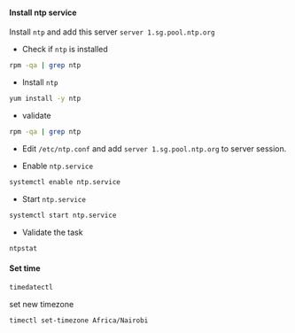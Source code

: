 #### Install ntp service
Install `ntp` and add this server `server 1.sg.pool.ntp.org`

- Check if `ntp` is installed
```sh
rpm -qa | grep ntp
```

- Install `ntp`
```sh
yum install -y ntp
```

- validate
```sh
rpm -qa | grep ntp
```

- Edit `/etc/ntp.conf` and add `server 1.sg.pool.ntp.org` to server session.

- Enable `ntp.service` 

```sh
systemctl enable ntp.service
```

- Start `ntp.service`
```sh
systemctl start ntp.service
```

- Validate the task
```sh
ntpstat
```


#### Set time
```sh
timedatectl
```

set new timezone
```sh
timectl set-timezone Africa/Nairobi
```
